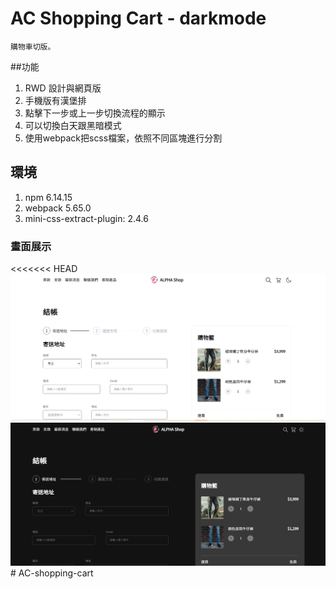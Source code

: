 # AC Shopping Cart - darkmode
```
購物車切版。
```
##功能

1. RWD 設計與網頁版
2. 手機版有漢堡排
3. 點擊下一步或上一步切換流程的顯示
4. 可以切換白天跟黑暗模式
5. 使用webpack把scss檔案，依照不同區塊進行分割

## 環境

1. npm 6.14.15
2. webpack 5.65.0
3. mini-css-extract-plugin: 2.4.6
   
### 畫面展示
<<<<<<< HEAD
![image](./public/screenshot.png)
![image](./public/screenshot-darkmode.png)# AC-shopping-cart



